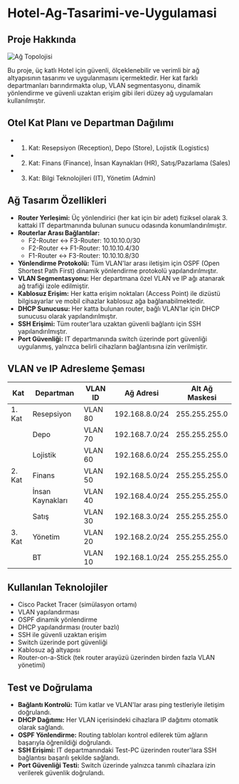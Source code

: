 # Hotel-Ag-Tasarimi-ve-Uygulamasi

## Proje Hakkında

![Ağ Topolojisi](topoloji2.png)

Bu proje, üç katlı Hotel için güvenli, ölçeklenebilir ve verimli bir ağ altyapısının tasarımı ve uygulanmasını içermektedir. Her kat farklı departmanları barındırmakta olup, VLAN segmentasyonu, dinamik yönlendirme ve güvenli uzaktan erişim gibi ileri düzey ağ uygulamaları kullanılmıştır.

## Otel Kat Planı ve Departman Dağılımı

- 1. Kat: Resepsiyon (Reception), Depo (Store), Lojistik (Logistics)
- 2. Kat: Finans (Finance), İnsan Kaynakları (HR), Satış/Pazarlama (Sales)
- 3. Kat: Bilgi Teknolojileri (IT), Yönetim (Admin)

## Ağ Tasarım Özellikleri

- **Router Yerleşimi:** Üç yönlendirici (her kat için bir adet) fiziksel olarak 3. kattaki IT departmanında bulunan sunucu odasında konumlandırılmıştır.
- **Routerlar Arası Bağlantılar:**
  - F2-Router ↔ F3-Router: 10.10.10.0/30
  - F2-Router ↔ F1-Router: 10.10.10.4/30
  - F1-Router ↔ F3-Router: 10.10.10.8/30
- **Yönlendirme Protokolü:** Tüm VLAN'lar arası iletişim için OSPF (Open Shortest Path First) dinamik yönlendirme protokolü yapılandırılmıştır.
- **VLAN Segmentasyonu:** Her departmana özel VLAN ve IP ağı atanarak ağ trafiği izole edilmiştir.
- **Kablosuz Erişim:** Her katta erişim noktaları (Access Point) ile dizüstü bilgisayarlar ve mobil cihazlar kablosuz ağa bağlanabilmektedir.
- **DHCP Sunucusu:** Her katta bulunan router, bağlı VLAN’lar için DHCP sunucusu olarak yapılandırılmıştır.
- **SSH Erişimi:** Tüm router’lara uzaktan güvenli bağlantı için SSH yapılandırılmıştır.
- **Port Güvenliği:** IT departmanında switch üzerinde port güvenliği uygulanmış, yalnızca belirli cihazların bağlantısına izin verilmiştir.

## VLAN ve IP Adresleme Şeması

| Kat       | Departman     | VLAN ID | Ağ Adresi       | Alt Ağ Maskesi     |
|-----------|----------------|---------|------------------|---------------------|
| 1. Kat    | Resepsiyon     | VLAN 80 | 192.168.8.0/24   | 255.255.255.0       |
|           | Depo           | VLAN 70 | 192.168.7.0/24   | 255.255.255.0       |
|           | Lojistik       | VLAN 60 | 192.168.6.0/24   | 255.255.255.0       |
| 2. Kat    | Finans         | VLAN 50 | 192.168.5.0/24   | 255.255.255.0       |
|           | İnsan Kaynakları| VLAN 40| 192.168.4.0/24   | 255.255.255.0       |
|           | Satış          | VLAN 30 | 192.168.3.0/24   | 255.255.255.0       |
| 3. Kat    | Yönetim        | VLAN 20 | 192.168.2.0/24   | 255.255.255.0       |
|           | BT             | VLAN 10 | 192.168.1.0/24   | 255.255.255.0       |

## Kullanılan Teknolojiler

- Cisco Packet Tracer (simülasyon ortamı)
- VLAN yapılandırması
- OSPF dinamik yönlendirme
- DHCP yapılandırması (router bazlı)
- SSH ile güvenli uzaktan erişim
- Switch üzerinde port güvenliği
- Kablosuz ağ altyapısı
- Router-on-a-Stick (tek router arayüzü üzerinden birden fazla VLAN yönetimi)

## Test ve Doğrulama

- **Bağlantı Kontrolü:** Tüm katlar ve VLAN'lar arası ping testleriyle iletişim doğrulandı.
- **DHCP Dağıtımı:** Her VLAN içerisindeki cihazlara IP dağıtımı otomatik olarak sağlandı.
- **OSPF Yönlendirme:** Routing tabloları kontrol edilerek tüm ağların başarıyla öğrenildiği doğrulandı.
- **SSH Erişimi:** IT departmanındaki Test-PC üzerinden router'lara SSH bağlantısı başarılı şekilde sağlandı.
- **Port Güvenliği Testi:** Switch üzerinde yalnızca tanımlı cihazlara izin verilerek güvenlik doğrulandı.
